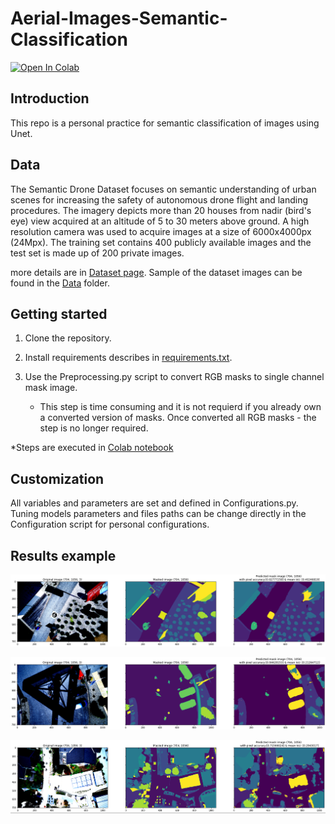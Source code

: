 # Aerial-Images-Semantic-Classification

<p>
  <a href="https://colab.research.google.com/drive/1Ulv57Z-VsE_G5drH7aj473uRGyBFWCuk?usp=sharing">
    <img src="https://colab.research.google.com/assets/colab-badge.svg" alt="Open In Colab"/>
  </a>
</p>



## Introduction
This repo is a personal practice for semantic classification of images using Unet.


## Data
The Semantic Drone Dataset focuses on semantic understanding of urban scenes for increasing the safety of autonomous drone flight and landing procedures. The imagery depicts  more than 20 houses from nadir (bird's eye) view acquired at an altitude of 5 to 30 meters above ground. A high resolution camera was used to acquire images at a size of 6000x4000px (24Mpx). The training set contains 400 publicly available images and the test set is made up of 200 private images.

more details are in [Dataset page](https://www.tugraz.at/institute/icg/research/team-fraundorfer/software-media/dronedataset).
Sample of the dataset images can be found in the [Data](https://github.com/OfirMazor/Aerial-Images-Semantic-Classification/blob/main/Data/) folder.



## Getting started

1) Clone the repository.

2) Install requirements describes in [requirements.txt](https://github.com/OfirMazor/Aerial-Images-Semantic-Classification/blob/main/requirements.txt).

3) Use the Preprocessing.py script to convert RGB masks to single channel mask image.
   * This step is time consuming and it is not requierd if you already own a converted version of masks. Once converted all RGB masks - the step is no longer required.

*Steps are executed in [Colab notebook](https://colab.research.google.com/drive/1Ulv57Z-VsE_G5drH7aj473uRGyBFWCuk?usp=sharing)


## Customization

All variables and parameters are set and defined in Configurations.py. 
Tuning models parameters and files paths can be change directly in the Configuration script for personal configurations.




## Results example

![1](https://github.com/OfirMazor/Aerial-Images-Semantic-Classification/blob/main/Predicted%20Masks/example%201.PNG)

![2](https://github.com/OfirMazor/Aerial-Images-Semantic-Classification/blob/main/Predicted%20Masks/example%202.PNG)

![3](https://github.com/OfirMazor/Aerial-Images-Semantic-Classification/blob/main/Predicted%20Masks/example%203.PNG)
